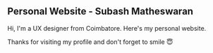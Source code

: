 <h2>Personal Website - Subash Matheswaran</h2>
<p>Hi, I'm a UX designer from Coimbatore. Here's my personal website.</p>

Thanks for visiting my profile and don't forget to smile 😇
